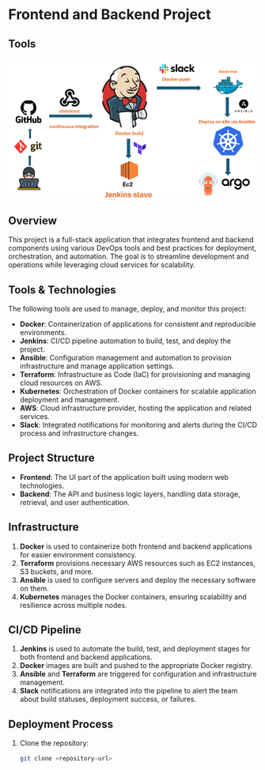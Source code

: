 # Frontend and Backend Project

## Tools
![Project Image](./imgs/projecttools.PNG)

## Overview
This project is a full-stack application that integrates frontend and backend components using various DevOps tools and best practices for deployment, orchestration, and automation. The goal is to streamline development and operations while leveraging cloud services for scalability.

## Tools & Technologies
The following tools are used to manage, deploy, and monitor this project:

- **Docker**: Containerization of applications for consistent and reproducible environments.
- **Jenkins**: CI/CD pipeline automation to build, test, and deploy the project.
- **Ansible**: Configuration management and automation to provision infrastructure and manage application settings.
- **Terraform**: Infrastructure as Code (IaC) for provisioning and managing cloud resources on AWS.
- **Kubernetes**: Orchestration of Docker containers for scalable application deployment and management.
- **AWS**: Cloud infrastructure provider, hosting the application and related services.
- **Slack**: Integrated notifications for monitoring and alerts during the CI/CD process and infrastructure changes.

## Project Structure
- **Frontend**: The UI part of the application built using modern web technologies.
- **Backend**: The API and business logic layers, handling data storage, retrieval, and user authentication.

## Infrastructure
1. **Docker** is used to containerize both frontend and backend applications for easier environment consistency.
2. **Terraform** provisions necessary AWS resources such as EC2 instances, S3 buckets, and more.
3. **Ansible** is used to configure servers and deploy the necessary software on them.
4. **Kubernetes** manages the Docker containers, ensuring scalability and resilience across multiple nodes.

## CI/CD Pipeline
1. **Jenkins** is used to automate the build, test, and deployment stages for both frontend and backend applications.
2. **Docker** images are built and pushed to the appropriate Docker registry.
3. **Ansible** and **Terraform** are triggered for configuration and infrastructure management.
4. **Slack** notifications are integrated into the pipeline to alert the team about build statuses, deployment success, or failures.

## Deployment Process
1. Clone the repository:
   ```bash
   git clone <repository-url>

